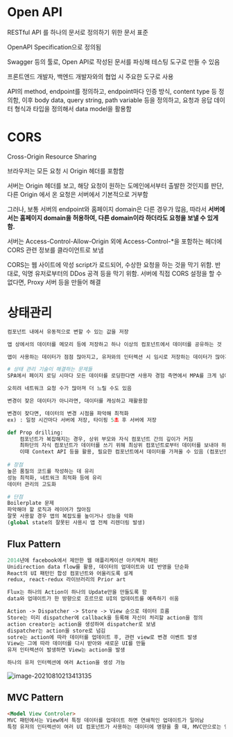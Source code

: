 # Open API  

RESTful API 를 하나의 문서로 정의하기 위한 문서 표준  

OpenAPI Specification으로 정의됨  

Swagger 등의 툴로, Open API로 작성된 문서를 파싱해 테스팅 도구로 만들 수 있음  

프론트엔드 개발자, 백엔드 개발자와의 협업 시 주요한 도구로 사용  

API의 method, endpoint를 정의하고, endpoint마다 인증 방식, content type 등 정의함, 이후 body data, query string, path variable 등을 정의하고, 요청과 응답 데이터 형식과 타입을 정의해서 data model을 활용함  

# CORS  

Cross-Origin Resource Sharing  

브라우저는 모든 요청 시 Origin 헤더를 포함함  

서버는 Origin 헤더를 보고, 해당 요청이 원하는 도메인에서부터 출발한 것인지를 판단, 다른 Origin 에서 온 요청은 서버에서 기본적으로 거부함  

그러나, 보통 서버의 endpoint와 홈페이지 domain은 다른 경우가 많음, 따라서 **서버에서는 홈페이지 domain을 허용하여, 다른 domain이라 하더라도 요청을 보낼 수 있게 함.**  

서버는 Access-Control-Allow-Origin 외에 Access-Control-*을 포함하는 헤더에 CORS 관련 정보를 클라이언트로 보냄  

CORS는 웹 사이트에 악성 script가 로드되어, 수상한 요청을 하는 것을 막기 위함. 반대로, 익명 유저로부터의 DDos 공격 등을 막기 위함. 서버에 직접 CORS 설정을 할 수 없다면, Proxy 서버 등을 만들어 해결  

# 상태관리

```python
컴포넌트 내에서 유동적으로 변할 수 있는 값을 저장

앱 상에서의 데이터를 메모리 등에 저장하고 하나 이상의 컴포넌트에서 데이터를 공유하는 것 

앱이 사용하는 데이터가 점점 많아지고, 유저와의 인터렉션 시 임시로 저장하는 데이터가 많아지는 경우 상태관리를 고려

# 상태 관리 기술이 해결하는 문제들
SPA에서 페이지 로딩 시마다 모든 데이터를 로딩한다면 사용자 경험 측면에서 MPA를 크게 넘어서기 힘듦  

오히려 네트워크 요청 수가 많아져 더 느릴 수도 있음  

변경이 잦은 데이터가 아니라면, 데이터를 캐싱하고 재활용함

변경이 잦다면, 데이터의 변경 시점을 파악해 최적화
ex) : 일정 시간마다 서버에 저장, 타이핑 5초 후 서버에 저장

def Prop drilling:
    컴포넌트가 복잡해지는 경우, 상위 부모와 자식 컴포넌트 간의 깊이가 커짐  
    최하단의 자식 컴포넌트가 데이터를 쓰기 위해 최상위 컴포넌트로부터 데이터를 보내야 하는 상황이 발생  
    이때 Context API 등을 활용, 필요한 컴포넌트에서 데이터를 가져올 수 있음 (컴포넌트 간의 결합성을 낮춤)
    
# 장점
높은 품질의 코드를 작성하는 데 유리  
성능 최적화, 네트워크 최적화 등에 유리  
데이터 관리의 고도화  

# 단점
Boilerplate 문제
파악해야 할 로직과 레이어가 많아짐 
잘못 사용할 경우 앱의 복잡도를 높이거나 성능을 악화
(global state의 잘못된 사용시 앱 전체 리렌더링 발생)
```

## Flux Pattern  

```pascal
2014년에 facebook에서 제안한 웹 애플리케이션 아키텍처 패턴 
Unidirection data flow를 활용, 데이터의 업데이트와 UI 반영을 단순화  
React의 UI 패턴인 합성 컴포넌트와 어울리도록 설계  
redux, react-redux 라이브러리의 Prior art

Flux는 하나의 Action이 하나의 Update만을 만들도록 함
data와 업데이트가 한 방향으로 흐르므로 UI의 업데이트를 예측하기 쉬움

Action -> Dispatcher -> Store -> View 순으로 데이터 흐름
Store는 미리 dispatcher에 callback을 등록해 자신이 처리할 action을 정의  
action creator는 action을 생성하여 dispatcher로 보냄
dispatcher는 action을 store로 넘김  
sotre는 action에 따라 데이터를 업데이트 후, 관련 view로 변경 이벤트 발생
View는 그에 따라 데이터를 다시 받아와 새로운 UI를 만듦
유저 인터렉션이 발생하면 View는 action을 발생

하나의 유저 인터렉션에 여러 Action을 생성 가능  
```

![image-20210810213413135](C:\Users\joo\AppData\Roaming\Typora\typora-user-images\image-20210810213413135.png)

## MVC Pattern

```html
<Model View Controler>
MVC 패턴에서는 View에서 특정 데이터를 업데이트 하면 연쇄적인 업데이트가 일어남  
특정 유저의 인터렉션이 여러 UI 컴포넌트가 사용하는 데이터에 영향을 줄 때, MVC만으로는 앱의 복잡도를 낮추거나 업데이트의 흐름을 따라가기 어려움
```

